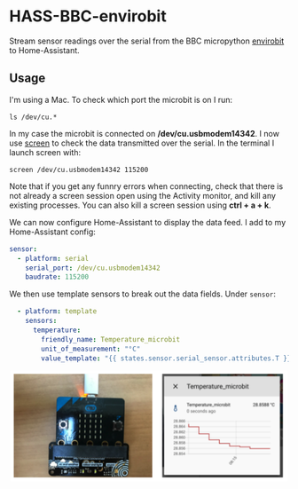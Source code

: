 # HASS-BBC-envirobit
Stream sensor readings over the serial from the BBC micropython [envirobit](https://github.com/pimoroni/micropython-envirobit) to Home-Assistant. 

## Usage
I'm using a Mac. To check which port the microbit is on I run:
```
ls /dev/cu.*
```
In my case the microbit is connected on **/dev/cu.usbmodem14342**. I now use [screen](https://geekinc.ca/using-screen-as-a-serial-terminal-on-mac-os-x/) to check the data transmitted over the serial. In the terminal I launch screen with:
```
screen /dev/cu.usbmodem14342 115200
```
Note that if you get any funnry errors when connecting, check that there is not already a screen session open using the Activity monitor, and kill any existing processes. You can also kill a screen session using **ctrl + a + k**.

We can now configure Home-Assistant to display the data feed. I add to my Home-Assistant config:
```yaml
sensor:
  - platform: serial
    serial_port: /dev/cu.usbmodem14342
    baudrate: 115200
```

We then use template sensors to break out the data fields. Under `sensor`:
```yaml
  - platform: template
    sensors:
      temperature:
        friendly_name: Temperature_microbit
        unit_of_measurement: "°C"
        value_template: "{{ states.sensor.serial_sensor.attributes.T }}"
```

<p align="center">
<img src="https://github.com/robmarkcole/HASS-BBC-envirobit/blob/master/usage.png" width="500">
</p>